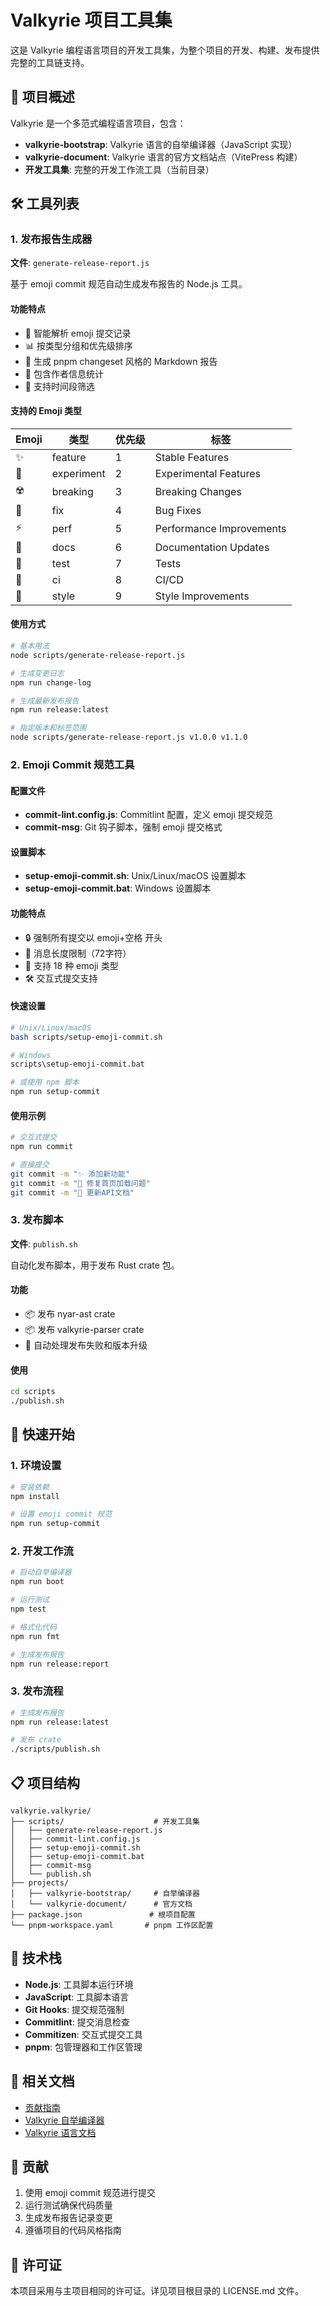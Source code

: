 # Valkyrie 项目工具集

这是 Valkyrie 编程语言项目的开发工具集，为整个项目的开发、构建、发布提供完整的工具链支持。

## 🎯 项目概述

Valkyrie 是一个多范式编程语言项目，包含：

- **valkyrie-bootstrap**: Valkyrie 语言的自举编译器（JavaScript 实现）
- **valkyrie-document**: Valkyrie 语言的官方文档站点（VitePress 构建）
- **开发工具集**: 完整的开发工作流工具（当前目录）

## 🛠️ 工具列表

### 1. 发布报告生成器

**文件**: `generate-release-report.js`

基于 emoji commit 规范自动生成发布报告的 Node.js 工具。

#### 功能特点

- 🎯 智能解析 emoji 提交记录
- 📊 按类型分组和优先级排序
- 📝 生成 pnpm changeset 风格的 Markdown 报告
- 👥 包含作者信息统计
- 📅 支持时间段筛选

#### 支持的 Emoji 类型

| Emoji | 类型         | 优先级 | 标签                       |
|-------|------------|-----|--------------------------|
| ✨     | feature    | 1   | Stable Features          |
| 🔮    | experiment | 2   | Experimental Features    |
| ☢️    | breaking   | 3   | Breaking Changes         |
| 🔧    | fix        | 4   | Bug Fixes                |
| ⚡️    | perf       | 5   | Performance Improvements |
| 📝    | docs       | 6   | Documentation Updates    |
| 🧪    | test       | 7   | Tests                    |
| 🚦    | ci         | 8   | CI/CD                    |
| 🎨    | style      | 9   | Style Improvements       |

#### 使用方式

```bash
# 基本用法
node scripts/generate-release-report.js

# 生成变更日志
npm run change-log

# 生成最新发布报告
npm run release:latest

# 指定版本和标签范围
node scripts/generate-release-report.js v1.0.0 v1.1.0
```

### 2. Emoji Commit 规范工具

#### 配置文件

- **commit-lint.config.js**: Commitlint 配置，定义 emoji 提交规范
- **commit-msg**: Git 钩子脚本，强制 emoji 提交格式

#### 设置脚本

- **setup-emoji-commit.sh**: Unix/Linux/macOS 设置脚本
- **setup-emoji-commit.bat**: Windows 设置脚本

#### 功能特点

- 🔒 强制所有提交以 emoji+空格 开头
- 📏 消息长度限制（72字符）
- 🎨 支持 18 种 emoji 类型
- 🛠️ 交互式提交支持

#### 快速设置

```bash
# Unix/Linux/macOS
bash scripts/setup-emoji-commit.sh

# Windows
scripts\setup-emoji-commit.bat

# 或使用 npm 脚本
npm run setup-commit
```

#### 使用示例

```bash
# 交互式提交
npm run commit

# 直接提交
git commit -m "✨ 添加新功能"
git commit -m "🔧 修复首页加载问题"
git commit -m "📝 更新API文档"
```

### 3. 发布脚本

**文件**: `publish.sh`

自动化发布脚本，用于发布 Rust crate 包。

#### 功能

- 📦 发布 nyar-ast crate
- 📦 发布 valkyrie-parser crate
- 🔄 自动处理发布失败和版本升级

#### 使用

```bash
cd scripts
./publish.sh
```

## 🚀 快速开始

### 1. 环境设置

```bash
# 安装依赖
npm install

# 设置 emoji commit 规范
npm run setup-commit
```

### 2. 开发工作流

```bash
# 启动自举编译器
npm run boot

# 运行测试
npm test

# 格式化代码
npm run fmt

# 生成发布报告
npm run release:report
```

### 3. 发布流程

```bash
# 生成发布报告
npm run release:latest

# 发布 crate
./scripts/publish.sh
```

## 📋 项目结构

```
valkyrie.valkyrie/
├── scripts/                    # 开发工具集
│   ├── generate-release-report.js
│   ├── commit-lint.config.js
│   ├── setup-emoji-commit.sh
│   ├── setup-emoji-commit.bat
│   ├── commit-msg
│   └── publish.sh
├── projects/
│   ├── valkyrie-bootstrap/     # 自举编译器
│   └── valkyrie-document/      # 官方文档
├── package.json               # 根项目配置
└── pnpm-workspace.yaml       # pnpm 工作区配置
```

## 🔧 技术栈

- **Node.js**: 工具脚本运行环境
- **JavaScript**: 工具脚本语言
- **Git Hooks**: 提交规范强制
- **Commitlint**: 提交消息检查
- **Commitizen**: 交互式提交工具
- **pnpm**: 包管理器和工作区管理

## 📖 相关文档

- [贡献指南](../CONTRIBUTING.md)
- [Valkyrie 自举编译器](../projects/valkyrie-bootstrap/readme.md)
- [Valkyrie 语言文档](../projects/valkyrie-document/readme.md)

## 🤝 贡献

1. 使用 emoji commit 规范进行提交
2. 运行测试确保代码质量
3. 生成发布报告记录变更
4. 遵循项目的代码风格指南

## 📄 许可证

本项目采用与主项目相同的许可证。详见项目根目录的 LICENSE.md 文件。
